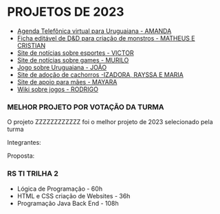 # PROJETOS DE 2023
- [Agenda Telefônica virtual para Uruguaiana - AMANDA](https://github.com/Eduardo-Leal-Carvalho/RS-TI-Senac-Uruguaiana/tree/main/2023/Agenda%20Telefônica%20virtual%20para%20Uruguaiana%20-%20AMANDA)
- [Ficha editável de D&D para criação de monstros - MATHEUS E CRISTIAN](https://github.com/Eduardo-Leal-Carvalho/RS-TI-Senac-Uruguaiana/tree/main/2023/Ficha%20editável%20de%20D%26D%20para%20criação%20de%20monstros%20-%20MATHEUS%20E%20CRISTIAN)
- [Site de notícias sobre esportes - VICTOR](https://github.com/Eduardo-Leal-Carvalho/RS-TI-Senac-Uruguaiana/tree/main/2023/Site%20de%20notícias%20sobre%20esportes%20-%20VICTOR)
- [Site de notícias sobre games - MURILO](https://github.com/Eduardo-Leal-Carvalho/RS-TI-Senac-Uruguaiana/tree/main/2023/Site%20de%20notícias%20sobre%20games%20-%20MURILO)
- [Jogo sobre Uruguaiana - JOÃO](https://github.com/Eduardo-Leal-Carvalho/RS-TI-Senac-Uruguaiana/tree/main/2023/Jogo%20sobre%20Uruguaiana%20-%20JOÃO)
- [Site de adoção de cachorros -IZADORA, RAYSSA E MARIA](https://github.com/Eduardo-Leal-Carvalho/RS-TI-Senac-Uruguaiana/tree/main/2023/Site%20de%20adoção%20de%20cachorros%20-IZADORA%2C%20RAYSSA%20E%20MARIA)
- [Site de apoio para mães - MAYARA](https://github.com/Eduardo-Leal-Carvalho/RS-TI-Senac-Uruguaiana/tree/main/2023/Site%20de%20apoio%20para%20mães%20-%20MAYARA)
- [Wiki sobre jogos - RODRIGO](https://github.com/Eduardo-Leal-Carvalho/RS-TI-Senac-Uruguaiana/tree/main/2023/Wiki%20sobre%20jogos%20-%20RODRIGO)


### MELHOR PROJETO POR VOTAÇÃO DA TURMA
O projeto ZZZZZZZZZZZZ foi o melhor projeto de 2023 selecionado pela turma

Integrantes:
 
Proposta:


### RS TI TRILHA 2
- Lógica de Programação - 60h
- HTML e CSS criação de Websites - 36h
- Programação Java Back End - 108h
